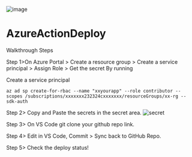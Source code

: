 
![image](https://github.com/user-attachments/assets/05dd95b5-d69b-4270-a9b6-760d35c60073)


# AzureActionDeploy
Walkthrough Steps

Step 1>On Azure Portal > Create a resource group > Create a service principal > Assign Role > Get the secret
By running 

Create a service principal
```shell
az ad sp create-for-rbac --name "xxyourapp" --role contributor --scopes /subscriptions/xxxxxxx232324cxxxxxxx/resourceGroups/xx-rg --sdk-auth
```
Step 2> Copy and Paste the secrets in the secret area.
![secret](https://github.com/user-attachments/assets/9bbf1a7a-27c8-4c43-a754-afa5d5b7b355)

Step 3> On VS Code git clone your github repo link.

Step 4> Edit in VS Code, Commit > Sync back to GitHub Repo.

Step 5> Check the deploy status!
